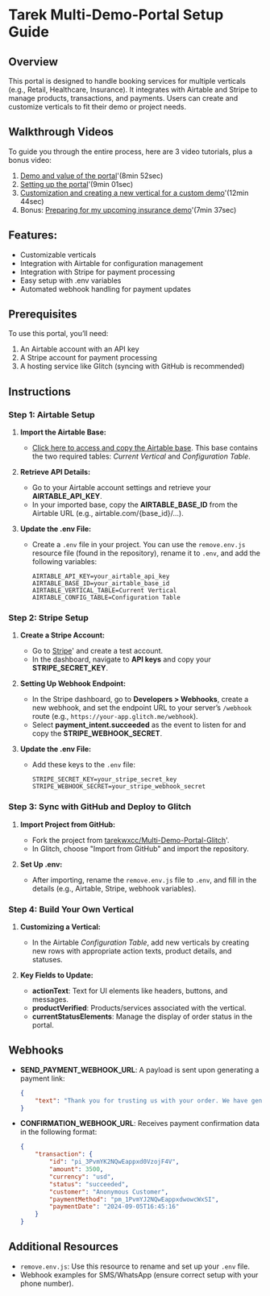 
# Tarek Multi-Demo-Portal Setup Guide

## Overview

This portal is designed to handle booking services for multiple verticals (e.g., Retail, Healthcare, Insurance). It integrates with Airtable and Stripe to manage products, transactions, and payments. Users can create and customize verticals to fit their demo or project needs.

## Walkthrough Videos

To guide you through the entire process, here are 3 video tutorials, plus a bonus video:

1. [Demo and value of the portal](https://app.vidcast.io/share/82eb400a-3959-4954-879b-60d171141b63)'(8min 52sec)
2. [Setting up the portal](https://app.vidcast.io/share/03ef95a2-8e49-4fed-b4b9-3f328ed66e73)'(9min 01sec)
3. [Customization and creating a new vertical for a custom demo](https://app.vidcast.io/share/03ef95a2-8e49-4fed-b4b9-3f328ed66e73)'(12min 44sec)
4. Bonus: [Preparing for my upcoming insurance demo](https://app.vidcast.io/share/6a7742a7-fc88-40df-98d6-4790dbfc6973)'(7min 37sec)

## Features:
- Customizable verticals
- Integration with Airtable for configuration management
- Integration with Stripe for payment processing
- Easy setup with .env variables
- Automated webhook handling for payment updates

## Prerequisites
To use this portal, you’ll need:
1. An Airtable account with an API key
2. A Stripe account for payment processing
3. A hosting service like Glitch (syncing with GitHub is recommended)

## Instructions

### Step 1: Airtable Setup

1. **Import the Airtable Base:**
   - [Click here to access and copy the Airtable base](https://airtable.com/appiuy3ZRMNu7BQLd/shrN4PkssfLMNGi3u). This base contains the two required tables: *Current Vertical* and *Configuration Table*.
   
2. **Retrieve API Details:**
   - Go to your Airtable account settings and retrieve your **AIRTABLE_API_KEY**.
   - In your imported base, copy the **AIRTABLE_BASE_ID** from the Airtable URL (e.g., airtable.com/{base_id}/...).

3. **Update the .env File:**
   - Create a `.env` file in your project. You can use the `remove.env.js` resource file (found in the repository), rename it to `.env`, and add the following variables:
     ```
     AIRTABLE_API_KEY=your_airtable_api_key
     AIRTABLE_BASE_ID=your_airtable_base_id
     AIRTABLE_VERTICAL_TABLE=Current Vertical
     AIRTABLE_CONFIG_TABLE=Configuration Table
     ```

### Step 2: Stripe Setup

1. **Create a Stripe Account:**
   - Go to [Stripe](https://stripe.com)' and create a test account.
   - In the dashboard, navigate to **API keys** and copy your **STRIPE_SECRET_KEY**.

2. **Setting Up Webhook Endpoint:**
   - In the Stripe dashboard, go to **Developers > Webhooks**, create a new webhook, and set the endpoint URL to your server’s `/webhook` route (e.g., `https://your-app.glitch.me/webhook`).
   - Select **payment_intent.succeeded** as the event to listen for and copy the **STRIPE_WEBHOOK_SECRET**.

3. **Update the .env File:**
   - Add these keys to the `.env` file:
     ```
     STRIPE_SECRET_KEY=your_stripe_secret_key
     STRIPE_WEBHOOK_SECRET=your_stripe_webhook_secret
     ```

### Step 3: Sync with GitHub and Deploy to Glitch

1. **Import Project from GitHub:**
   - Fork the project from [tarekwxcc/Multi-Demo-Portal-Glitch](https://github.com/tarekwxcc/Multi-Demo-Portal-Glitch)'.
   - In Glitch, choose "Import from GitHub" and import the repository.

2. **Set Up .env:**
   - After importing, rename the `remove.env.js` file to `.env`, and fill in the details (e.g., Airtable, Stripe, webhook variables).

### Step 4: Build Your Own Vertical

1. **Customizing a Vertical:**
   - In the Airtable *Configuration Table*, add new verticals by creating new rows with appropriate action texts, product details, and statuses.

2. **Key Fields to Update:**
   - **actionText**: Text for UI elements like headers, buttons, and messages.
   - **productVerified**: Products/services associated with the vertical.
   - **currentStatusElements**: Manage the display of order status in the portal.

## Webhooks
- **SEND_PAYMENT_WEBHOOK_URL**: A payload is sent upon generating a payment link:
  ```json
  {
      "text": "Thank you for trusting us with your order. We have generated a secure payment link for you: {{paymentLink}}"
  }
  ```
- **CONFIRMATION_WEBHOOK_URL**: Receives payment confirmation data in the following format:
  ```json
  {
      "transaction": {
          "id": "pi_3PvmYK2NQwEappxd0VzojF4V",
          "amount": 3500,
          "currency": "usd",
          "status": "succeeded",
          "customer": "Anonymous Customer",
          "paymentMethod": "pm_1PvmYJ2NQwEappxdwowcWxSI",
          "paymentDate": "2024-09-05T16:45:16"
      }
  }
  ```

## Additional Resources
- `remove.env.js`: Use this resource to rename and set up your `.env` file.
- Webhook examples for SMS/WhatsApp (ensure correct setup with your phone number).
